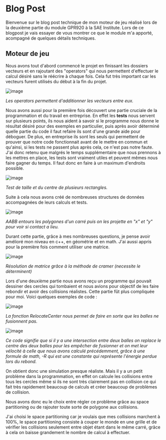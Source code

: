 # Blog Post

Bienvenue sur le blog post technique de mon moteur de jeu réalisé lors de la deuxième partie du module GPR920 à la SAE Institute.
Lors de ce blogpost je vais essayer de vous montrer ce que le module m'a apporté, acompagné de quelques détails techniques.

## Moteur de jeu

Nous avons tout d'abord commencé le projet en finissant les dossiers vecteurs et en rajoutant des "operators" qui nous permettent d'effectuer le calcul désiré sans le réécrire à chaque fois. Cela fut très important car les vecteurs furent utilisés du début à la fin du projet.

![image](https://user-images.githubusercontent.com/71375990/126193762-27c1256c-889e-44dd-9edb-7022630af686.png)

_Les operators permettent d'additionner les vecteurs entre eux._

Nous avons aussi pour la première fois découvert une partie cruciale de la programmation et du travail en entreprise. En effet les  **tests** nous servent sur plusieurs points, ils nous aident à savoir si le programme nous donne le résultat désiré pour des exemples en particulier, puis après avoir déterminé quelle partie du code il faut refaire ils sont d'une grande aide pour déboguer. De plus, en entreprise ils sont les seuls qui permettent de prouver que notre code fonctionnait avant de le mettre en commun et qu'ainsi, si les tests ne passent plus après cela, ce n'est pas notre faute. J'ai donc retenu que malgrés le temps supplémentaire que nous prennons à les mettres en place, les tests sont vraiment utiles et peuvent mêmes nous faire gagner du temps. Il faut donc en faire à un maximum d'endroits possible.

![image](https://user-images.githubusercontent.com/71375990/126197453-4ffcef6e-e387-40e7-8024-83daf7ae00fb.png)

_Test de taille et du centre de plusieurs rectangles._

Suite à cela nous avons créé de nombreuses structures de données accompagnées de leurs calculs et tests.

![image](https://user-images.githubusercontent.com/71375990/126197506-d368858c-6582-4c30-98e1-f1ded191e594.png)

_AABB entours les polygones d'un carré puis on les projette en "x" et "y" pour voir si contact a lieu._

Durant cette partie, grâce à mes nombreuses questions, je pense avoir amélioré mon niveau en c++, en géométrie et en math. J'ai aussi appris pour la première fois comment utiliser une matrice.

![image](https://user-images.githubusercontent.com/71375990/126194261-c032d48b-977e-4aee-afc6-a5223b808aa5.png)

_Résolution de matrice grâce à la méthode de cramer (necessite le déterminent)_


Lors d'une deuxième partie nous avons reçu un programme qui pouvait dessiner des cercles qui tombaient et nous avions pour objectif de les faire rebondir et avoir des collisions réalistes. Cette partie fût plus compliquée pour moi. Voici quelques exemples de code : 

![image](https://user-images.githubusercontent.com/71375990/126194350-8f93a1a4-5bd6-44bc-b853-a4ef0bec2667.png)

_La fonction RelocateCenter nous permet de faire en sorte que les balles ne fusionnent pas._

![image](https://user-images.githubusercontent.com/71375990/126194507-77ea2daa-90d5-4c24-8311-92514429c5f7.png)

_Ce code signifie que si il y a une intersection entre deux balles on replace le centre des deux balles pour les empêcher de fusionner et on met leur vélocité à celle que nous avons calculé précédemment, grâce à une formule de math, -R qui est une constante qui représente l'énergie perdue lors du rebond._

On obtient donc une simulation presque réaliste. Mais il y a un petit problème dans la programmation, en effet on calcule les collisions entre tous les cercles même si ils ne sont très clairement pas en collision ce qui fait très rapidement beaucoup de calculs et créer beaucoup de problèmes de collision.

Nous avons donc eu le choix entre régler ce problème grâce au space partitioning ou de rajouter toute sorte de polygone aux collisions.

J'ai choisi le space partitioning car je voulais que mes collisions marchent à 100%, le space partitioning consiste à couper le monde en une grille et de vérifier les collisions seulement entre objet étant dans le même carré, grâce à cela on baisse grandement le nombre de calcul à effectuer.
